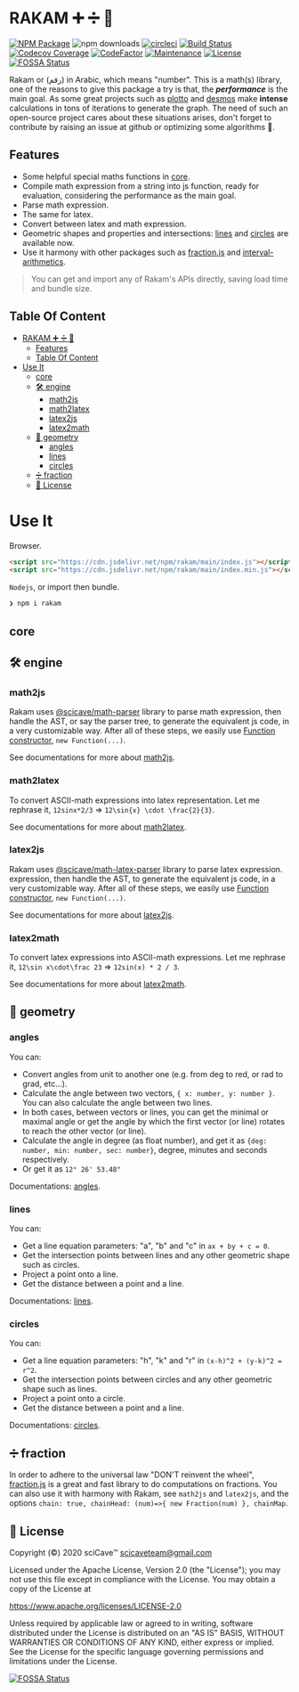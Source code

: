 # RAKAM ➕ ➗ 📐

[![NPM Package](https://img.shields.io/npm/v/rakam?color=blue)](https://npmjs.com/package/rakam "View this project on npm")
![npm downloads](https://img.shields.io/npm/dm/rakam "Downloads from npmjs")
[![circleci](https://circleci.com/gh/scicave/rakam.svg?style=shield)](https://app.circleci.com/pipelines/github/scicave/rakam)
[![Build Status](https://github.com/scicave/rakam/workflows/Node.js%20CI/badge.svg)](https://github.com/scicave/rakam/actions?query=workflow%3A%22Node.js+CI%22)
[![Codecov Coverage](https://codecov.io/gh/scicave/rakam/branch/develop/graph/badge.svg)](https://codecov.io/gh/scicave/rakam/)
[![CodeFactor](https://www.codefactor.io/repository/github/scicave/rakam/badge)](https://www.codefactor.io/repository/github/scicave/rakam)
[![Maintenance](https://img.shields.io/maintenance/yes/2021.svg)](https://github.com/scicave/rakam/graphs/commit-activity)
[![License](https://img.shields.io/badge/License-Apache%202.0-blue.svg)](https://opensource.org/licenses/Apache-2.0)
[![FOSSA Status](https://app.fossa.com/api/projects/git%2Bgithub.com%2Fscicave%2Frakam.svg?type=shield)](https://app.fossa.com/projects/git%2Bgithub.com%2Fscicave%2Frakam?ref=badge_shield)

Rakam or (رقم) in Arabic, which means "number". This is a math(s) library, one of the reasons to
give this package a try is that, the **_performance_** is the main goal. As some great projects
such as [plotto](https://plotto.netlify.com) and [desmos](https://www.desmos.com) make __intense__ calculations in tons of iterations to generate the graph. The need of such an open-source project
cares about these situations arises, don't forget to contribute by raising an issue at github or
optimizing some algorithms 🚀.

## Features

- Some helpful special maths functions in [core](#core). 
- Compile math expression from a string into js function, ready for evaluation, considering the performance as the main goal.
- Parse math expression.
- The same for latex.
- Convert between latex and math expression.
- Geometric shapes and properties and intersections: [lines](#lines) and [circles](#circles) are available now.
- Use it harmony with other packages such as [fraction.js](https://github.com/infusion/Fraction.js/) and [interval-arithmetics]().

> You can get and import any of Rakam's APIs directly, saving load time and bundle size.

## Table Of Content

<!--ts-->
- [RAKAM ➕ ➗ 📐](#rakam---)
  - [Features](#features)
  - [Table Of Content](#table-of-content)
- [Use It](#use-it)
  - [core](#core)
  - [🛠 engine](#-engine)
    - [math2js](#math2js)
    - [math2latex](#math2latex)
    - [latex2js](#latex2js)
    - [latex2math](#latex2math)
  - [📐 geometry](#-geometry)
    - [angles](#angles)
    - [lines](#lines)
    - [circles](#circles)
  - [➗ fraction](#-fraction)
  - [📜 License](#-license)
<!--te-->

# Use It

Browser.

```html
<script src="https://cdn.jsdelivr.net/npm/rakam/main/index.js"></script>
<script src="https://cdn.jsdelivr.net/npm/rakam/main/index.min.js"></script>
```

`Nodejs`, or import then bundle.

```sh
❯ npm i rakam
```

## core

## 🛠 engine

<!-- CAUTION: the same as the description in the documentations -->

### math2js

Rakam uses [@scicave/math-parser][math-parser] library to parse math expression, then handle the AST, or say the parser tree, to generate the equivalent js code, in a very customizable way. After all of these steps, we easily use [Function constructor](https://developer.mozilla.org/en-US/docs/Web/JavaScript/Reference/Global_Objects/Function#Constructor), `new Function(...)`.

See documentations for more about [math2js][engine-math2js].

### math2latex

To convert ASCII-math expressions into latex representation. Let me rephrase it, `12sinx*2/3` => `12\sin{x} \cdot \frac{2}{3}`.

See documentations for more about [math2latex][engine-math2latex].

### latex2js

Rakam uses [@scicave/math-latex-parser](https://npmjs.com/package/@scicave/math-latex-parser) library to parse latex expression. expression, then handle the AST, to generate the equivalent js code, in a very customizable way. After all of these steps, we easily use [Function constructor](https://developer.mozilla.org/en-US/docs/Web/JavaScript/Reference/Global_Objects/Function#Constructor), `new Function(...)`.

See documentations for more about [latex2js][engine-latex2js].

### latex2math

To convert latex expressions into ASCII-math expressions. Let me rephrase it, `12\sin x\cdot\frac 23` =>  `12sin(x) * 2 / 3`.

See documentations for more about [latex2math][engine-latex2math].

## 📐 geometry

### angles
<!-- CAUTION: the same as the description in the documentations -->

You can:

- Convert angles from unit to another one (e.g. from deg to red, or rad to grad, etc...).
- Calculate the angle between two vectors, `{ x: number, y: number }`. You can also calculate the angle between two lines.
- In both cases, between vectors or lines, you can get the minimal or maximal angle or get the angle by which the first vector (or line) rotates to reach the other vector (or line).
- Calculate the angle in degree (as float number), and get it as `{deg: number, min: number, sec: number}`, degree, minutes and seconds respectively.
- Or get it as `12° 26' 53.48"`

Documentations: [angles][geometry-angles].

### lines

You can:

- Get a line equation parameters: "a", "b" and "c" in `ax + by + c = 0`.
- Get the intersection points between lines and any other geometric shape such as circles.
- Project a point onto a line.
- Get the distance between a point and a line.

Documentations: [lines][geometry-lines].

### circles

You can:

- Get a line equation parameters: "h", "k" and "r" in `(x-h)^2 + (y-k)^2 = r^2`.
- Get the intersection points between circles and any other geometric shape such as lines.
- Project a point onto a circle.
- Get the distance between a point and a line.

Documentations: [circles][geometry-circles].

## ➗ fraction

In order to adhere to the universal law "DON'T reinvent the wheel", [fraction.js](https://github.com/infusion/Fraction.js/) is a great and fast library to do computations on fractions. You can also use it with harmony with Rakam, see `math2js` and `latex2js`, and the options `chain: true, chainHead: (num)=>{ new Fraction(num) }, chainMap`.

## 📜 License

Copyright (&copy;) 2020 sciCave™ <scicaveteam@gmail.com>

Licensed under the Apache License, Version 2.0 (the "License"); you may not use this file except in compliance with the License. You may obtain a copy of the License at

https://www.apache.org/licenses/LICENSE-2.0

Unless required by applicable law or agreed to in writing, software distributed under the License is distributed on an "AS IS" BASIS, WITHOUT WARRANTIES OR CONDITIONS OF ANY KIND, either express or implied. See the License for the specific language governing permissions and limitations under the License.

[![FOSSA Status](https://app.fossa.com/api/projects/git%2Bgithub.com%2Fscicave%2Frakam.svg?type=large)](https://app.fossa.com/projects/git%2Bgithub.com%2Fscicave%2Frakam?ref=badge_large)

[math-parser]: https://github.com/scicave/math-parser
[math-latex-parser]: https://github.com/scicave/math-latex-parser
[core]: https://github.com/scicave/rakam/blob/master/docs/core.md
[engine-math2js]: https://github.com/scicave/rakam/blob/master/docs/engine/math2js.md
[engine-math2latex]: https://github.com/scicave/rakam/blob/master/docs/engine/math2latex.md
[engine-latex2math]: https://github.com/scicave/rakam/blob/master/docs/engine/latex2math.md
[engine-latex2js]: https://github.com/scicave/rakam/blob/master/docs/engine/latex2js.md
[geometry-angles]: https://github.com/scicave/rakam/blob/master/docs/geometry/angles.md
[geometry-lines]: https://github.com/scicave/rakam/blob/master/docs/geometry/lines.md
[geometry-circles]: https://github.com/scicave/rakam/blob/master/docs/geometry/circles.md
